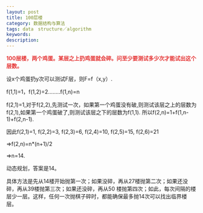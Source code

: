 ```yaml
---
layout: post
title: 100层楼
category: 数据结构与算法
tags: data　structure／algorithm
keywords: 
description: 
---
```


**<span
style="color:#e53333;">100层楼，两个鸡蛋。某层之上扔鸡蛋就会碎。问至少要测试多少次才能试出这个层数。</span>**

 

设x个鸡蛋扔y次可以测试F层，则F=f（x,y）.

 

f(1,1)=1，f(1,2)=2........f(1,n)=n

 

f(2,1)=1,对于f(2,2),先测试一次，如果第一个鸡蛋没有破,则测试该层之上的层数为f(2,1),如果第一个鸡蛋破了,则测试该层之下的层数为f(1,1). 所以f(2,n)=1+f(1,n-1)+f(2,n-1).

 

因此f(2,1)=1, f(2,2)=3, f(2,3)=6, f(2,4)=10, f(2,5)=15, f(2,6)=21

 

=\>f(2,n)=n\*(n+1)/2

 

=\>n=14.

 

动态规划，答案是14。

具体方法是先从14楼开始抛第一次；如果没碎，再从27楼抛第二次；如果还没碎，再从39楼抛第三次；如果还没碎，再从50 楼抛第四次；如此，每次间隔的楼层少一层。这样，任何一次抛棋子碎时，都能确保最多抛14次可以找出临界楼层。









